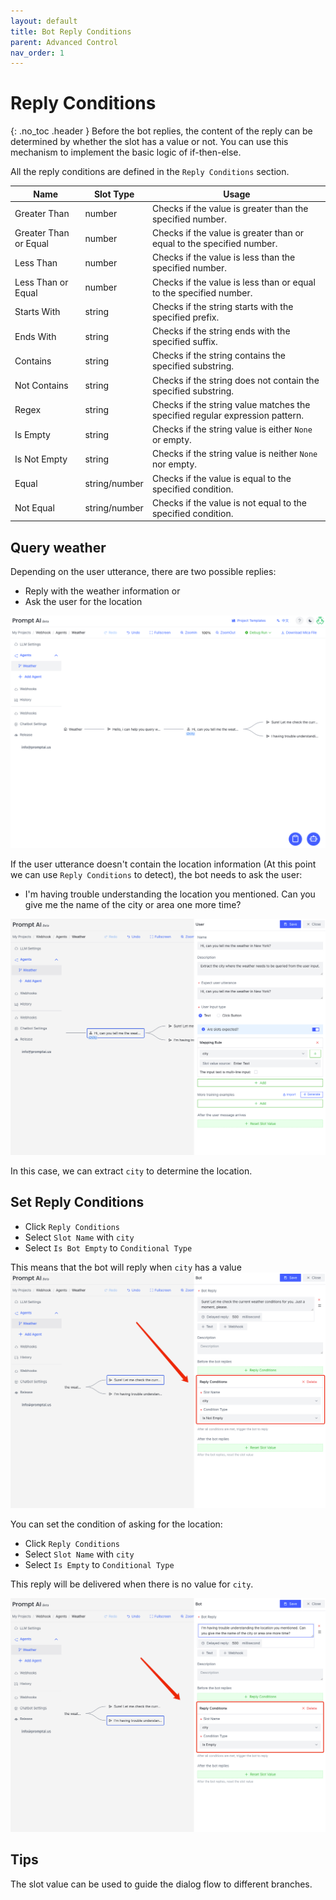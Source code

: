 ```yaml
---
layout: default
title: Bot Reply Conditions
parent: Advanced Control
nav_order: 1
---
```

# Reply Conditions
{: .no_toc .header }
Before the bot replies, the content of the reply can be determined by whether the slot has a value or not. You can use this mechanism to implement the  basic logic of if-then-else. 

All the reply conditions are defined in the `Reply Conditions` section.

| Name                  | Slot Type     | Usage                                                                        |
|-----------------------|---------------|------------------------------------------------------------------------------|
| Greater Than          | number        | Checks if the value is greater than the specified number.                    |
| Greater Than or Equal | number        | Checks if the value is greater than or equal to the specified number.        |
| Less Than             | number        | Checks if the value is less than the specified number.                       |
| Less Than or Equal    | number        | Checks if the value is less than or equal to the specified number.           |
| Starts With           | string        | Checks if the string starts with the specified prefix.                       |
| Ends With             | string        | Checks if the string ends with the specified suffix.                         |
| Contains              | string        | Checks if the string contains the specified substring.                       |
| Not Contains          | string        | Checks if the string does not contain the specified substring.               |
| Regex                 | string        | Checks if the string value matches the specified regular expression pattern. |
| Is Empty              | string        | Checks if the string value is either `None` or empty.                        |
| Is Not Empty          | string        | Checks if the string value is neither `None` nor empty.                      |
| Equal                 | string/number | Checks if the value is equal to the specified condition.                     |
| Not Equal             | string/number | Checks if the value is not equal to the specified condition.                 |


## Query weather 
Depending on the user utterance, there are two possible replies:
- Reply with the weather information or
- Ask the user for the location
  
![entire_agent.png](entire_agent.png)

If the user utterance doesn't contain the location information (At this point we can use `Reply Conditions` to detect), the bot needs to ask the user:
- I'm having trouble understanding the location you mentioned. Can you give me the name of the city or area one more time?

![extract_city.png](extract_city.png)

In this case, we can extract `city` to determine the location.  

## Set Reply Conditions
- Click `Reply Conditions`
- Select `Slot Name` with `city`
- Select `Is Bot Empty` to `Conditional Type`

This means that the bot will reply when `city` has a value
![query.png](query.png)

You can set the condition of asking for the location:
- Click `Reply Conditions`
- Select `Slot Name` with `city`
- Select `Is Empty` to `Conditional Type`

This reply will be delivered when there is no value for `city`.

![ask_again.png](ask_again.png)

## Tips
The slot value can be used to guide the dialog flow to different branches. 
